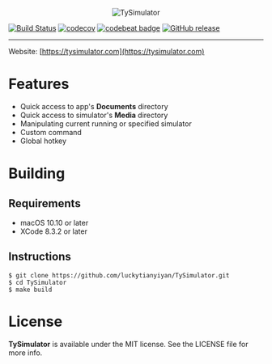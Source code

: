 <p align="center" >
  <img src="https://github.com/luckytianyiyan/TySimulator/raw/master/resources/tysimulator-logo.png" alt="TySimulator" title="TySimulator">
</p>

[![Build Status](https://travis-ci.com/luckytianyiyan/TySimulator.svg?token=KxwDz7Dpc3VEyK4zS63h&branch=master)](https://travis-ci.com/luckytianyiyan/TySimulator)
[![codecov](https://codecov.io/gh/luckytianyiyan/TySimulator/branch/master/graph/badge.svg?token=m2rZatAaPl)](https://codecov.io/gh/luckytianyiyan/TySimulator)
[![codebeat badge](https://codebeat.co/badges/eada9239-a4b7-4477-8463-59568fc0765a)](https://codebeat.co/projects/github-com-luckytianyiyan-tysimulator-master)
[![GitHub release](https://img.shields.io/github/release/luckytianyiyan/TySimulator.svg)]()

---

Website: [https://tysimulator.com](https://tysimulator.com)

Features
===
- Quick access to app's **Documents** directory
- Quick access to simulator's **Media** directory
- Manipulating current running or specified simulator
- Custom command
- Global hotkey

Building
===
Requirements
---
- macOS 10.10 or later
- XCode 8.3.2 or later

Instructions
---
```shell
$ git clone https://github.com/luckytianyiyan/TySimulator.git
$ cd TySimulator
$ make build
```

License
===

**TySimulator** is available under the MIT license. See the LICENSE file for more info.